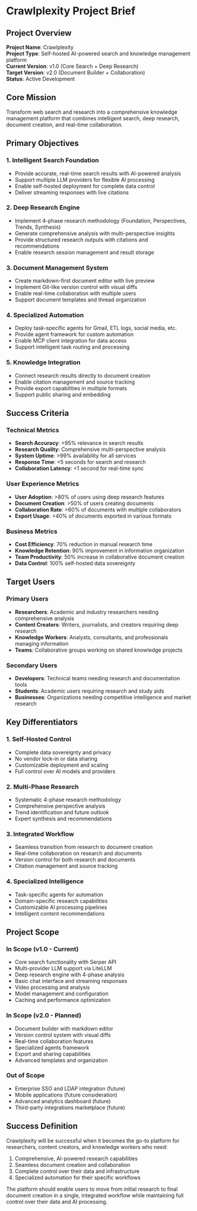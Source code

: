 # Crawlplexity Project Brief

## Project Overview

**Project Name**: Crawlplexity  
**Project Type**: Self-hosted AI-powered search and knowledge management platform  
**Current Version**: v1.0 (Core Search + Deep Research)  
**Target Version**: v2.0 (Document Builder + Collaboration)  
**Status**: Active Development  

## Core Mission

Transform web search and research into a comprehensive knowledge management platform that combines intelligent search, deep research, document creation, and real-time collaboration.

## Primary Objectives

### 1. Intelligent Search Foundation
- Provide accurate, real-time search results with AI-powered analysis
- Support multiple LLM providers for flexible AI processing
- Enable self-hosted deployment for complete data control
- Deliver streaming responses with live citations

### 2. Deep Research Engine
- Implement 4-phase research methodology (Foundation, Perspectives, Trends, Synthesis)
- Generate comprehensive analysis with multi-perspective insights
- Provide structured research outputs with citations and recommendations
- Enable research session management and result storage

### 3. Document Management System
- Create markdown-first document editor with live preview
- Implement Git-like version control with visual diffs
- Enable real-time collaboration with multiple users
- Support document templates and thread organization

### 4. Specialized Automation
- Deploy task-specific agents for Gmail, ETL logs, social media, etc.
- Provide agent framework for custom automation
- Enable MCP client integration for data access
- Support intelligent task routing and processing

### 5. Knowledge Integration
- Connect research results directly to document creation
- Enable citation management and source tracking
- Provide export capabilities in multiple formats
- Support public sharing and embedding

## Success Criteria

### Technical Metrics
- **Search Accuracy**: >95% relevance in search results
- **Research Quality**: Comprehensive multi-perspective analysis
- **System Uptime**: >99% availability for all services
- **Response Time**: <5 seconds for search and research
- **Collaboration Latency**: <1 second for real-time sync

### User Experience Metrics
- **User Adoption**: >80% of users using deep research features
- **Document Creation**: >50% of users creating documents
- **Collaboration Rate**: >60% of documents with multiple collaborators
- **Export Usage**: >40% of documents exported in various formats

### Business Metrics
- **Cost Efficiency**: 70% reduction in manual research time
- **Knowledge Retention**: 90% improvement in information organization
- **Team Productivity**: 50% increase in collaborative document creation
- **Data Control**: 100% self-hosted data sovereignty

## Target Users

### Primary Users
- **Researchers**: Academic and industry researchers needing comprehensive analysis
- **Content Creators**: Writers, journalists, and creators requiring deep research
- **Knowledge Workers**: Analysts, consultants, and professionals managing information
- **Teams**: Collaborative groups working on shared knowledge projects

### Secondary Users
- **Developers**: Technical teams needing research and documentation tools
- **Students**: Academic users requiring research and study aids
- **Businesses**: Organizations needing competitive intelligence and market research

## Key Differentiators

### 1. Self-Hosted Control
- Complete data sovereignty and privacy
- No vendor lock-in or data sharing
- Customizable deployment and scaling
- Full control over AI models and providers

### 2. Multi-Phase Research
- Systematic 4-phase research methodology
- Comprehensive perspective analysis
- Trend identification and future outlook
- Expert synthesis and recommendations

### 3. Integrated Workflow
- Seamless transition from research to document creation
- Real-time collaboration on research and documents
- Version control for both research and documents
- Citation management and source tracking

### 4. Specialized Intelligence
- Task-specific agents for automation
- Domain-specific research capabilities
- Customizable AI processing pipelines
- Intelligent content recommendations

## Project Scope

### In Scope (v1.0 - Current)
- Core search functionality with Serper API
- Multi-provider LLM support via LiteLLM
- Deep research engine with 4-phase analysis
- Basic chat interface and streaming responses
- Video processing and analysis
- Model management and configuration
- Caching and performance optimization

### In Scope (v2.0 - Planned)
- Document builder with markdown editor
- Version control system with visual diffs
- Real-time collaboration features
- Specialized agents framework
- Export and sharing capabilities
- Advanced templates and organization

### Out of Scope
- Enterprise SSO and LDAP integration (future)
- Mobile applications (future consideration)
- Advanced analytics dashboard (future)
- Third-party integrations marketplace (future)

## Success Definition

Crawlplexity will be successful when it becomes the go-to platform for researchers, content creators, and knowledge workers who need:
1. Comprehensive, AI-powered research capabilities
2. Seamless document creation and collaboration
3. Complete control over their data and infrastructure
4. Specialized automation for their specific workflows

The platform should enable users to move from initial research to final document creation in a single, integrated workflow while maintaining full control over their data and AI processing. 